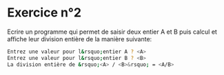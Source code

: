 # Exercice n°2

Ecrire un programme qui permet de saisir deux entier A et B puis calcul et affiche leur division entière de la manière suivante:
```bash
Entrez une valeur pour l&rsquo;entier A ? <A>
Entrez une valeur pour l&rsquo;entier B ? <B>
La division entière de &rsquo;<A> / <B>&rsquo; = <A/B>
```

